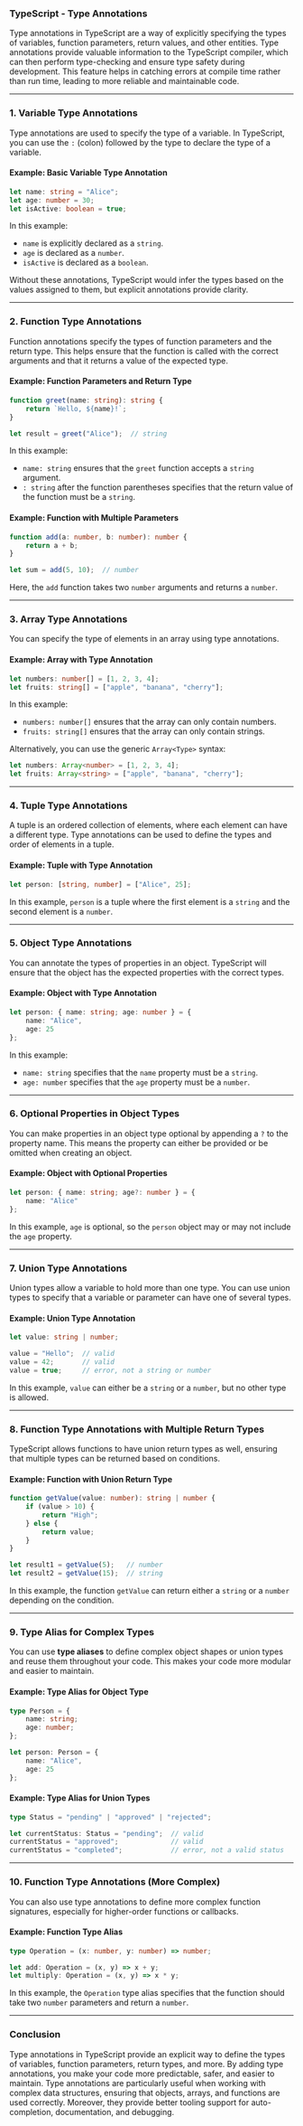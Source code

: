 ### TypeScript - Type Annotations

Type annotations in TypeScript are a way of explicitly specifying the types of variables, function parameters, return values, and other entities. Type annotations provide valuable information to the TypeScript compiler, which can then perform type-checking and ensure type safety during development. This feature helps in catching errors at compile time rather than run time, leading to more reliable and maintainable code.

---

### 1. **Variable Type Annotations**

Type annotations are used to specify the type of a variable. In TypeScript, you can use the `:` (colon) followed by the type to declare the type of a variable.

#### Example: Basic Variable Type Annotation

```typescript
let name: string = "Alice";
let age: number = 30;
let isActive: boolean = true;
```

In this example:
- `name` is explicitly declared as a `string`.
- `age` is declared as a `number`.
- `isActive` is declared as a `boolean`.

Without these annotations, TypeScript would infer the types based on the values assigned to them, but explicit annotations provide clarity.

---

### 2. **Function Type Annotations**

Function annotations specify the types of function parameters and the return type. This helps ensure that the function is called with the correct arguments and that it returns a value of the expected type.

#### Example: Function Parameters and Return Type

```typescript
function greet(name: string): string {
    return `Hello, ${name}!`;
}

let result = greet("Alice");  // string
```

In this example:
- `name: string` ensures that the `greet` function accepts a `string` argument.
- `: string` after the function parentheses specifies that the return value of the function must be a `string`.

#### Example: Function with Multiple Parameters

```typescript
function add(a: number, b: number): number {
    return a + b;
}

let sum = add(5, 10);  // number
```

Here, the `add` function takes two `number` arguments and returns a `number`.

---

### 3. **Array Type Annotations**

You can specify the type of elements in an array using type annotations.

#### Example: Array with Type Annotation

```typescript
let numbers: number[] = [1, 2, 3, 4];
let fruits: string[] = ["apple", "banana", "cherry"];
```

In this example:
- `numbers: number[]` ensures that the array can only contain numbers.
- `fruits: string[]` ensures that the array can only contain strings.

Alternatively, you can use the generic `Array<Type>` syntax:

```typescript
let numbers: Array<number> = [1, 2, 3, 4];
let fruits: Array<string> = ["apple", "banana", "cherry"];
```

---

### 4. **Tuple Type Annotations**

A tuple is an ordered collection of elements, where each element can have a different type. Type annotations can be used to define the types and order of elements in a tuple.

#### Example: Tuple with Type Annotation

```typescript
let person: [string, number] = ["Alice", 25];
```

In this example, `person` is a tuple where the first element is a `string` and the second element is a `number`.

---

### 5. **Object Type Annotations**

You can annotate the types of properties in an object. TypeScript will ensure that the object has the expected properties with the correct types.

#### Example: Object with Type Annotation

```typescript
let person: { name: string; age: number } = {
    name: "Alice",
    age: 25
};
```

In this example:
- `name: string` specifies that the `name` property must be a `string`.
- `age: number` specifies that the `age` property must be a `number`.

---

### 6. **Optional Properties in Object Types**

You can make properties in an object type optional by appending a `?` to the property name. This means the property can either be provided or be omitted when creating an object.

#### Example: Object with Optional Properties

```typescript
let person: { name: string; age?: number } = {
    name: "Alice"
};
```

In this example, `age` is optional, so the `person` object may or may not include the `age` property.

---

### 7. **Union Type Annotations**

Union types allow a variable to hold more than one type. You can use union types to specify that a variable or parameter can have one of several types.

#### Example: Union Type Annotation

```typescript
let value: string | number;

value = "Hello";  // valid
value = 42;       // valid
value = true;     // error, not a string or number
```

In this example, `value` can either be a `string` or a `number`, but no other type is allowed.

---

### 8. **Function Type Annotations with Multiple Return Types**

TypeScript allows functions to have union return types as well, ensuring that multiple types can be returned based on conditions.

#### Example: Function with Union Return Type

```typescript
function getValue(value: number): string | number {
    if (value > 10) {
        return "High";
    } else {
        return value;
    }
}

let result1 = getValue(5);   // number
let result2 = getValue(15);  // string
```

In this example, the function `getValue` can return either a `string` or a `number` depending on the condition.

---

### 9. **Type Alias for Complex Types**

You can use **type aliases** to define complex object shapes or union types and reuse them throughout your code. This makes your code more modular and easier to maintain.

#### Example: Type Alias for Object Type

```typescript
type Person = {
    name: string;
    age: number;
};

let person: Person = {
    name: "Alice",
    age: 25
};
```

#### Example: Type Alias for Union Types

```typescript
type Status = "pending" | "approved" | "rejected";

let currentStatus: Status = "pending";  // valid
currentStatus = "approved";             // valid
currentStatus = "completed";            // error, not a valid status
```

---

### 10. **Function Type Annotations (More Complex)**

You can also use type annotations to define more complex function signatures, especially for higher-order functions or callbacks.

#### Example: Function Type Alias

```typescript
type Operation = (x: number, y: number) => number;

let add: Operation = (x, y) => x + y;
let multiply: Operation = (x, y) => x * y;
```

In this example, the `Operation` type alias specifies that the function should take two `number` parameters and return a `number`.

---

### Conclusion

Type annotations in TypeScript provide an explicit way to define the types of variables, function parameters, return types, and more. By adding type annotations, you make your code more predictable, safer, and easier to maintain. Type annotations are particularly useful when working with complex data structures, ensuring that objects, arrays, and functions are used correctly. Moreover, they provide better tooling support for auto-completion, documentation, and debugging.

